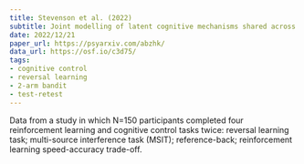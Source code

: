 ```yaml
---
title: Stevenson et al. (2022)
subtitle: Joint modelling of latent cognitive mechanisms shared across decision-making domains
date: 2022/12/21
paper_url: https://psyarxiv.com/abzhk/
data_url: https://osf.io/c3d75/
tags:
- cognitive control
- reversal learning
- 2-arm bandit
- test-retest
---
```


Data from a study in which N=150 participants completed four reinforcement learning and cognitive control tasks twice: reversal learning task; multi-source interference task (MSIT); reference-back; reinforcement learning speed-accuracy trade-off.
